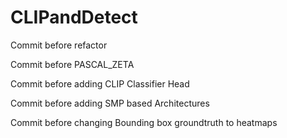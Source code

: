 # CLIPandDetect

Commit before refactor

Commit before PASCAL_ZETA

Commit before adding CLIP Classifier Head

Commit before adding SMP based Architectures

Commit before changing Bounding box groundtruth to heatmaps